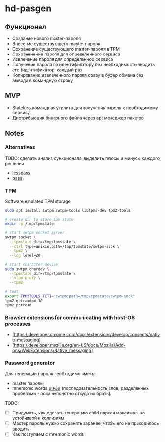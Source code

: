 # hd-pasgen

## Функционал

- Создание нового master-пароля
- Внесение существующего master-пароля
- Сохранение существующего master-пароля в TPM
- Сохраненение пароля для определенного сервиса
- Извлечение пароля для определенноо сервиса
- Получение пароля по идентификатору без необходимости вводить его (идентификатор) каждый раз
- Копирование извлеченного пароля сразу в буфер обмена без вывода в командную строку

## MVP

- Stateless командная утилита для получения пароля к необходимому сервису
- Дистрибьюция бинарного файла через apt менеджер пакетов

## Notes

### Alternatives

TODO: сделать анализ функционала, выделить плюсы и минусы каждого решения

- [lesspass](https://github.com/lesspass/lesspass)
- [pass](https://www.passwordstore.org/)

### TPM

Software emulated TPM storage

```sh
sudo apt install swtpm swtpm-tools libtpms-dev tpm2-tools
```

```sh
# create dir to store tpm state
mkdir -p /tmp/tpmstate

# start swtpm socket server
swtpm socket \
  --tpmstate dir=/tmp/tpmstate \
  --ctrl type=unixio,path=/tmp/tpmstate/swtpm-sock \
  --tpm2 \
  --log level=20

# start character device
sudo swtpm chardev \
  --tpmstate dir=/tmp/tpmstate \
  --vtpm-proxy \
  --tpm2

# test
export TPM2TOOLS_TCTI="swtpm:path=/tmp/tpmstate/swtpm-sock"
tpm2_getrandom 10
tpm2_pcrread
```

### Browser extensions for communicating with host-OS processes

- [https://developer.chrome.com/docs/extensions/develop/concepts/native-messaging]
- [https://developer.mozilla.org/en-US/docs/Mozilla/Add-ons/WebExtensions/Native_messaging]


### Password generator

Для генерации пароля необходимо иметь:
  - master пароль; 
  - mnemonic words [BIP39](https://github.com/bitcoin/bips/blob/master/bip-0039.mediawiki) (последовательность слов, разделённых пробелами - пока непонятно откуда их брать).

TODO: 
- [ ] Придумать, как сделать генерацию child пароля максимально устойчивой к коллизиям
- [ ] Мастер пароль нужно сохранять заранее, чтобы его не приходилось вводить
- [ ] Как поступаем с mnemonic words